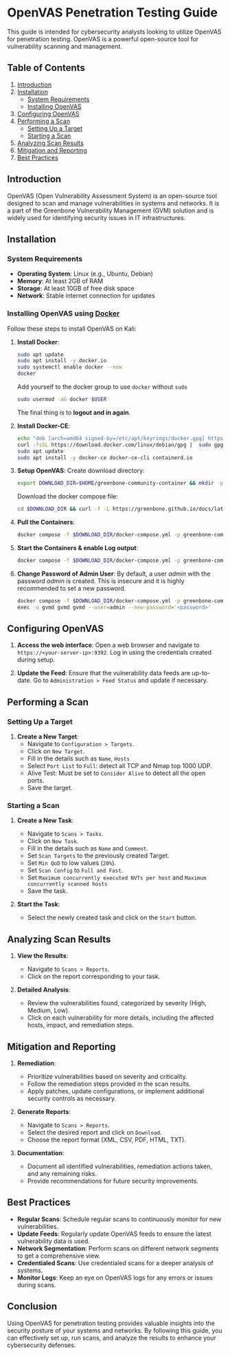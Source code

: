 
# OpenVAS Penetration Testing Guide

This guide is intended for cybersecurity analysts looking to utilize OpenVAS for penetration testing. OpenVAS is a powerful open-source tool for vulnerability scanning and management.

## Table of Contents
1. [Introduction](#introduction)
2. [Installation](#installation)
   - [System Requirements](#system-requirements)
   - [Installing OpenVAS](#installing-openvas)
3. [Configuring OpenVAS](#configuring-openvas)
4. [Performing a Scan](#performing-a-scan)
   - [Setting Up a Target](#setting-up-a-target)
   - [Starting a Scan](#starting-a-scan)
5. [Analyzing Scan Results](#analyzing-scan-results)
6. [Mitigation and Reporting](#mitigation-and-reporting)
7. [Best Practices](#best-practices)

## Introduction
OpenVAS (Open Vulnerability Assessment System) is an open-source tool designed to scan and manage vulnerabilities in systems and networks. It is a part of the Greenbone Vulnerability Management (GVM) solution and is widely used for identifying security issues in IT infrastructures.

## Installation

### System Requirements
- **Operating System**: Linux (e.g., Ubuntu, Debian)
- **Memory**: At least 2GB of RAM
- **Storage**: At least 10GB of free disk space
- **Network**: Stable internet connection for updates

### Installing OpenVAS using [Docker](https://docs.docker.com/)
Follow these steps to install OpenVAS on Kali:

1. **Install Docker**:
    ```bash
    sudo apt update
	sudo apt install -y docker.io
	sudo systemctl enable docker --now
	docker
	```
	Add yourself to the docker group to use `docker` without `sudo`
	```bash
    sudo usermod -aG docker $USER
	```
	The final thing is to **logout and in again**.
2. **Install Docker-CE**:
    ```bash
    echo "deb [arch=amd64 signed-by=/etc/apt/keyrings/docker.gpg] https://download.docker.com/linux/debian bookworm stable" | \ sudo tee /etc/apt/sources.list.d/docker.list
    curl -fsSL https://download.docker.com/linux/debian/gpg |  sudo gpg --dearmor -o /etc/apt/keyrings/docker.gpg
    sudo apt update
    sudo apt install -y docker-ce docker-ce-cli containerd.io
	```

3. **Setup OpenVAS**:
	Create download directory:
    ```bash
    export DOWNLOAD_DIR=$HOME/greenbone-community-container && mkdir -p $DOWNLOAD_DIR
    ```
    Download the docker compose file:
    ```bash
    cd $DOWNLOAD_DIR && curl -f -L https://greenbone.github.io/docs/latest/_static/docker-compose-22.4.yml -o docker-compose.yml
    ```

6. **Pull the Containers**:
    ```bash
    docker compose -f $DOWNLOAD_DIR/docker-compose.yml -p greenbone-community-edition pull
    ```

7. **Start the Containers & enable Log output**:
    ```bash
    docker compose -f $DOWNLOAD_DIR/docker-compose.yml -p greenbone-community-edition up -d & docker compose -f $DOWNLOAD_DIR/docker-compose.yml -p greenbone-community-edition logs -f
    ```
7. **Change Password of Admin User**:
    By default, a user _admin_ with the password _admin_ is created. This is insecure and it is highly recommended to set a new password.
    ```bash
    docker compose -f $DOWNLOAD_DIR/docker-compose.yml -p greenbone-community-edition \
    exec -u gvmd gvmd gvmd --user=admin --new-password='<password>'
    ```

## Configuring OpenVAS
1. **Access the web interface**:
   Open a web browser and navigate to `https://<your-server-ip>:9392`. Log in using the credentials created during setup.

2. **Update the Feed**:
   Ensure that the vulnerability data feeds are up-to-date. Go to `Administration > Feed Status` and update if necessary.

## Performing a Scan

### Setting Up a Target
1. **Create a New Target**:
   - Navigate to `Configuration > Targets`.
   - Click on `New Target`.
   - Fill in the details such as `Name`, `Hosts`
   - Select `Port List` to `Full`: detect all TCP and Nmap top 1000 UDP.
   - Alive Test: Must be set to `Consider Alive` to detect all the open ports.
   - Save the target.

### Starting a Scan
1. **Create a New Task**:
   - Navigate to `Scans > Tasks`.
   - Click on `New Task`.
   - Fill in the details such as `Name` and `Comment`.
   - Set `Scan Targets` to the previously created Target.
   - Set `Min QoD` to low values (`20%`).
   - Set `Scan Config` to `Full and Fast`.
   - Set `Maximum concurrently executed NVTs per host` and `Maximum concurrently scanned hosts`
   - Save the task.

2. **Start the Task**:
   - Select the newly created task and click on the `Start` button.

## Analyzing Scan Results
1. **View the Results**:
   - Navigate to `Scans > Reports`.
   - Click on the report corresponding to your task.

2. **Detailed Analysis**:
   - Review the vulnerabilities found, categorized by severity (High, Medium, Low).
   - Click on each vulnerability for more details, including the affected hosts, impact, and remediation steps.

## Mitigation and Reporting
1. **Remediation**:
   - Prioritize vulnerabilities based on severity and criticality.
   - Follow the remediation steps provided in the scan results.
   - Apply patches, update configurations, or implement additional security controls as necessary.

2. **Generate Reports**:
   - Navigate to `Scans > Reports`.
   - Select the desired report and click on `Download`.
   - Choose the report format (XML, CSV, PDF, HTML, TXT).

3. **Documentation**:
   - Document all identified vulnerabilities, remediation actions taken, and any remaining risks.
   - Provide recommendations for future security improvements.

## Best Practices
- **Regular Scans**: Schedule regular scans to continuously monitor for new vulnerabilities.
- **Update Feeds**: Regularly update OpenVAS feeds to ensure the latest vulnerability data is used.
- **Network Segmentation**: Perform scans on different network segments to get a comprehensive view.
- **Credentialed Scans**: Use credentialed scans for a deeper analysis of systems.
- **Monitor Logs**: Keep an eye on OpenVAS logs for any errors or issues during scans.

## Conclusion
Using OpenVAS for penetration testing provides valuable insights into the security posture of your systems and networks. By following this guide, you can effectively set up, run scans, and analyze the results to enhance your cybersecurity defenses.
